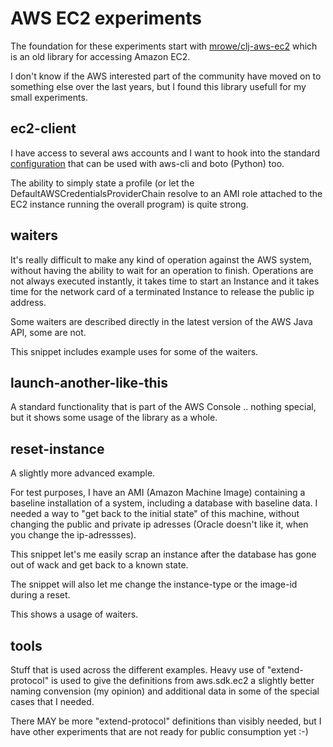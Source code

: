 # AWS EC2 experiments

The foundation for these experiments start with [mrowe/clj-aws-ec2](https://github.com/mrowe/clj-aws-ec2) which is an old library for accessing Amazon EC2.

I don't know if the AWS interested part of the community have moved on to something else over the last years, but I found this library usefull for my small experiments.

## ec2-client

I have access to several aws accounts and I want to hook into the standard [configuration](https://gist.github.com/klang/877fabe24f14ef26f0bfe7891de6dd09) that can be used with aws-cli and boto (Python) too.

The ability to simply state a profile (or let the DefaultAWSCredentialsProviderChain resolve to an AMI role attached to the EC2 instance running the overall program) is quite strong.

## waiters

It's really difficult to make any kind of operation against the AWS system, without having the ability to wait for an operation to finish. Operations are not always executed instantly, it takes time to start an Instance and it takes time for the network card of a terminated Instance to release the public ip address.

Some waiters are described directly in the latest version of the AWS Java API, some are not.

This snippet includes example uses for some of the waiters.

## launch-another-like-this

A standard functionality that is part of the AWS Console .. nothing special, but it shows some usage of the library as a whole.

## reset-instance

A slightly more advanced example.

For test purposes, I have an AMI (Amazon Machine Image) containing a baseline installation of a system, including a database with baseline data. I needed a way to "get back to the initial state" of this machine, without changing the public and private ip adresses (Oracle doesn't like it, when you change the ip-adressses).

This snippet let's me easily scrap an instance after the database has gone out of wack and get back to a known state.

The snippet will also let me change the instance-type or the image-id during a reset.

This shows a usage of waiters.

## tools

Stuff that is used across the different examples. Heavy use of "extend-protocol" is used to give the definitions from aws.sdk.ec2 a slightly better naming convension (my opinion) and additional data in some of the special cases that I needed.

There MAY be more "extend-protocol" definitions than visibly needed, but I have other experiments that are not ready for public consumption yet :-)



